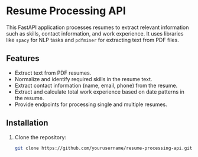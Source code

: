 # Resume Processing API

This FastAPI application processes resumes to extract relevant information such as skills, contact information, and work experience. It uses libraries like `spacy` for NLP tasks and `pdfminer` for extracting text from PDF files.

## Features

- Extract text from PDF resumes.
- Normalize and identify required skills in the resume text.
- Extract contact information (name, email, phone) from the resume.
- Extract and calculate total work experience based on date patterns in the resume.
- Provide endpoints for processing single and multiple resumes.

## Installation

1. Clone the repository:
   ```bash
   git clone https://github.com/yourusername/resume-processing-api.git
